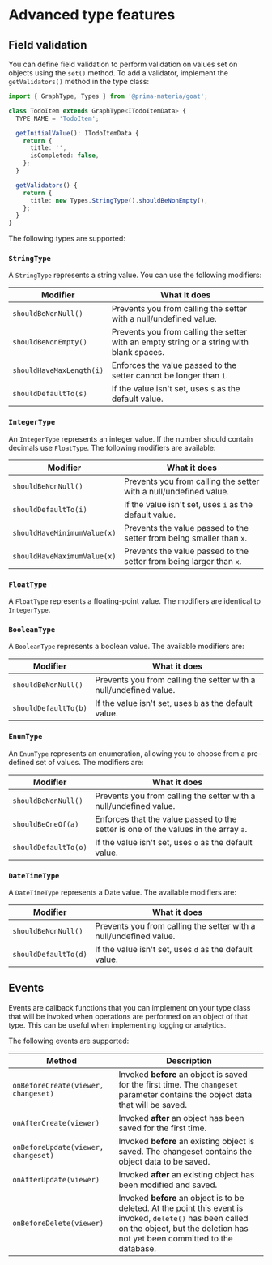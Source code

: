 # Advanced type features

## Field validation

You can define field validation to perform validation on values set on objects using the `set()` method. To add a validator, implement the `getValidators()` method in the type class:

```ts
import { GraphType, Types } from '@prima-materia/goat';

class TodoItem extends GraphType<ITodoItemData> {
  TYPE_NAME = 'TodoItem';

  getInitialValue(): ITodoItemData {
    return {
      title: '',
      isCompleted: false,
    };
  }

  getValidators() {
    return {
      title: new Types.StringType().shouldBeNonEmpty(),
    };
  }
}
```

The following types are supported:

### `StringType`

A `StringType` represents a string value. You can use the following modifiers:

| Modifier                 | What it does                                                                             |
| ------------------------ | ---------------------------------------------------------------------------------------- |
| `shouldBeNonNull()`      | Prevents you from calling the setter with a null/undefined value.                        |
| `shouldBeNonEmpty()`     | Prevents you from calling the setter with an empty string or a string with blank spaces. |
| `shouldHaveMaxLength(i)` | Enforces the value passed to the setter cannot be longer than `i`.                       |
| `shouldDefaultTo(s)`     | If the value isn't set, uses `s` as the default value.                                   |

### `IntegerType`

An `IntegerType` represents an integer value. If the number should contain decimals use `FloatType`. The following modifiers are available:

| Modifier                    | What it does                                                         |
| --------------------------- | -------------------------------------------------------------------- |
| `shouldBeNonNull()`         | Prevents you from calling the setter with a null/undefined value.    |
| `shouldDefaultTo(i)`        | If the value isn't set, uses `i` as the default value.               |
| `shouldHaveMinimumValue(x)` | Prevents the value passed to the setter from being smaller than `x`. |
| `shouldHaveMaximumValue(x)` | Prevents the value passed to the setter from being larger than `x`.  |

### `FloatType`

A `FloatType` represents a floating-point value. The modifiers are identical to `IntegerType`.

### `BooleanType`

A `BooleanType` represents a boolean value. The available modifiers are:

| Modifier             | What it does                                                      |
| -------------------- | ----------------------------------------------------------------- |
| `shouldBeNonNull()`  | Prevents you from calling the setter with a null/undefined value. |
| `shouldDefaultTo(b)` | If the value isn't set, uses `b` as the default value.            |

### `EnumType`

An `EnumType` represents an enumeration, allowing you to choose from a pre-defined set of values. The modifiers are:

| Modifier             | What it does                                                                        |
| -------------------- | ----------------------------------------------------------------------------------- |
| `shouldBeNonNull()`  | Prevents you from calling the setter with a null/undefined value.                   |
| `shouldBeOneOf(a)`   | Enforces that the value passed to the setter is one of the values in the array `a`. |
| `shouldDefaultTo(o)` | If the value isn't set, uses `o` as the default value.                              |

### `DateTimeType`

A `DateTimeType` represents a Date value. The available modifiers are:

| Modifier             | What it does                                                      |
| -------------------- | ----------------------------------------------------------------- |
| `shouldBeNonNull()`  | Prevents you from calling the setter with a null/undefined value. |
| `shouldDefaultTo(d)` | If the value isn't set, uses `d` as the default value.            |

## Events

Events are callback functions that you can implement on your type class that will be invoked when operations are performed on an object of that type. This can be useful when implementing logging or analytics.

The following events are supported:

| Method                              | Description                                                                                                                                                                               |
| ----------------------------------- | ----------------------------------------------------------------------------------------------------------------------------------------------------------------------------------------- |
| `onBeforeCreate(viewer, changeset)` | Invoked **before** an object is saved for the first time. The `changeset` parameter contains the object data that will be saved.                                                          |
| `onAfterCreate(viewer)`             | Invoked **after** an object has been saved for the first time.                                                                                                                            |
| `onBeforeUpdate(viewer, changeset)` | Invoked **before** an existing object is saved. The changeset contains the object data to be saved.                                                                                       |
| `onAfterUpdate(viewer)`             | Invoked **after** an existing object has been modified and saved.                                                                                                                         |
| `onBeforeDelete(viewer)`            | Invoked **before** an object is to be deleted. At the point this event is invoked, `delete()` has been called on the object, but the deletion has not yet been committed to the database. |
